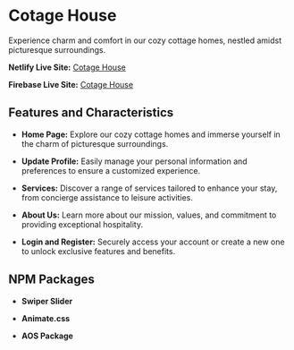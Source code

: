 # Cotage House

Experience charm and comfort in our cozy cottage homes, nestled amidst picturesque surroundings.

**Netlify Live Site:** [Cotage House](https://cotage-house.netlify.app)

**Firebase Live Site:** [Cotage House](https://cotage-house.web.app)


## Features and  Characteristics

- **Home Page:** Explore our cozy cottage homes and immerse yourself in the charm of picturesque surroundings.

- **Update Profile:** Easily manage your personal information and preferences to ensure a customized experience.

- **Services:** Discover a range of services tailored to enhance your stay, from concierge assistance to leisure activities.

- **About Us:** Learn more about our mission, values, and commitment to providing exceptional hospitality.

- **Login and Register:** Securely access your account or create a new one to unlock exclusive features and benefits.


## NPM Packages

- **Swiper Slider**

- **Animate.css**

- **AOS Package**



